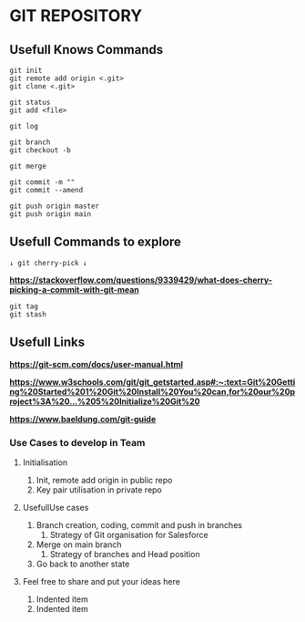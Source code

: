 # GIT REPOSITORY

## Usefull Knows Commands
    git init
    git remote add origin <.git>
    git clone <.git>

    git status
    git add <file>

    git log

    git branch
    git checkout -b

    git merge

    git commit -m ""
    git commit --amend

    git push origin master
    git push origin main


## Usefull Commands to explore

    ↓ git cherry-pick ↓
**https://stackoverflow.com/questions/9339429/what-does-cherry-picking-a-commit-with-git-mean**

    git tag
    git stash

    

## Usefull Links

**https://git-scm.com/docs/user-manual.html**

**https://www.w3schools.com/git/git_getstarted.asp#:~:text=Git%20Getting%20Started%201%20Git%20Install%20You%20can,for%20our%20project%3A%20...%205%20Initialize%20Git%20**

**https://www.baeldung.com/git-guide**

### Use Cases to develop in Team

1. Initialisation
    1. Init, remote add origin in public repo
    2. Key pair utilisation in private repo

2. UsefullUse cases
    1. Branch creation, coding, commit and push in branches
        1. Strategy of Git organisation for Salesforce
    2. Merge on main branch 
        1. Strategy of branches and Head position
    3. Go back to another state

4. Feel free to share and put your ideas here
    1. Indented item
    2. Indented item
